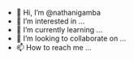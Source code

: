 - 👋 Hi, I’m @nathanigamba
- 👀 I’m interested in ...
- 🌱 I’m currently learning ...
- 💞️ I’m looking to collaborate on ...
- 📫 How to reach me ...

<!---
nathanigamba/nathanigamba is a ✨ special ✨ repository because its `README.md` (this file) appears on your GitHub profile.
You can click the Preview link to take a look at your changes.
--->
